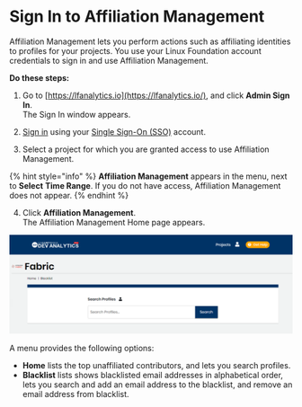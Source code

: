 # Sign In to Affiliation Management

Affiliation Management lets you perform actions such as affiliating identities to profiles for your projects. You use your Linux Foundation account credentials to sign in and use Affiliation Management.

**Do these steps:**

1. Go to [https://lfanalytics.io](https://lfanalytics.io/), and click **Admin Sign In**.  
The Sign In window appears.

2. [Sign in](../../../sso/sign-in/) using your [Single Sign-On \(SSO\)](../../../sso/) account.

3. Select a project for which you are granted access to use Affiliation Management.

{% hint style="info" %}
**Affiliation Management** appears in the menu, next to **Select** **Time Range**. If you do not have access, Affiliation Management does not appear.
{% endhint %}

4. Click **Affiliation Management**.  
The Affiliation Management Home page appears.

![](../../../.gitbook/assets/affiliation-management-home-page.png)

A menu provides the following options:

* **Home** lists the top unaffiliated contributors, and lets you search profiles.
* **Blacklist** lists shows blacklisted email addresses in alphabetical order, lets you search and add an email address to the blacklist, and remove an email address from blacklist.

